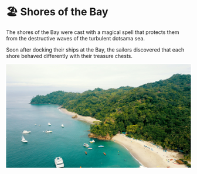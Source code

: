 # 🏖 Shores of the Bay

The shores of the Bay were cast with a magical spell that protects them from the destructive waves of the turbulent dotsama sea.

Soon after docking their ships at the Bay, the sailors discovered that each shore behaved differently with their treasure chests.

![](../.gitbook/assets/pexels-diego-madrigal-539681.jpg)
